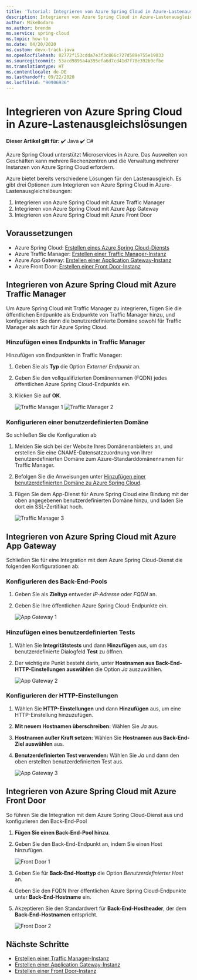 ```yaml
---
title: 'Tutorial: Integrieren von Azure Spring Cloud in Azure-Lastenausgleichslösungen'
description: Integrieren von Azure Spring Cloud in Azure-Lastenausgleichslösungen
author: MikeDodaro
ms.author: brendm
ms.service: spring-cloud
ms.topic: how-to
ms.date: 04/20/2020
ms.custom: devx-track-java
ms.openlocfilehash: 02772f153cdda7e3f3c866c727d589e755e19033
ms.sourcegitcommit: 53acd9895a4a395efa6d7cd41d7f78e392b9cfbe
ms.translationtype: HT
ms.contentlocale: de-DE
ms.lasthandoff: 09/22/2020
ms.locfileid: "90906936"
---
```

# <a name="integrate-azure-spring-cloud-with-azure-load-balance-solutions"></a>Integrieren von Azure Spring Cloud in Azure-Lastenausgleichslösungen

**Dieser Artikel gilt für:** ✔️ Java ✔️ C#

Azure Spring Cloud unterstützt Microservices in Azure.  Das Ausweiten von Geschäften kann mehrere Rechenzentren und die Verwaltung mehrerer Instanzen von Azure Spring Cloud erfordern.

Azure bietet bereits verschiedene Lösungen für den Lastenausgleich. Es gibt drei Optionen zum Integrieren von Azure Spring Cloud in Azure-Lastenausgleichslösungen:

1.  Integrieren von Azure Spring Cloud mit Azure Traffic Manager
2.  Integrieren von Azure Spring Cloud mit Azure App Gateway
3.  Integrieren von Azure Spring Cloud mit Azure Front Door

## <a name="prerequisites"></a>Voraussetzungen

* Azure Spring Cloud: [Erstellen eines Azure Spring Cloud-Diensts](https://docs.microsoft.com/azure/spring-cloud/spring-cloud-quickstart)
* Azure Traffic Manager: [Erstellen einer Traffic Manager-Instanz](https://docs.microsoft.com/azure/traffic-manager/quickstart-create-traffic-manager-profile/)
* Azure App Gateway: [Erstellen einer Application Gateway-Instanz](https://docs.microsoft.com/azure/application-gateway/quick-create-portal)
* Azure Front Door: [Erstellen einer Front Door-Instanz](https://docs.microsoft.com/azure/frontdoor/quickstart-create-front-door)

## <a name="integrate-azure-spring-cloud-with-azure-traffic-manager"></a>Integrieren von Azure Spring Cloud mit Azure Traffic Manager

Um Azure Spring Cloud mit Traffic Manager zu integrieren, fügen Sie die öffentlichen Endpunkte als Endpunkte von Traffic Manager hinzu, und konfigurieren Sie dann die benutzerdefinierte Domäne sowohl für Traffic Manager als auch für Azure Spring Cloud.

### <a name="add-endpoint-in-traffic-manager"></a>Hinzufügen eines Endpunkts in Traffic Manager
Hinzufügen von Endpunkten in Traffic Manager:
1.  Geben Sie als **Typ** die Option *Externer Endpunkt* an.
1.  Geben Sie den vollqualifizierten Domänennamen (FQDN) jedes öffentlichen Azure Spring Cloud-Endpunkts ein.
1. Klicken Sie auf **OK**.

    ![Traffic Manager 1](media/spring-cloud-load-balancers/traffic-manager-1.png) ![Traffic Manager 2](media/spring-cloud-load-balancers/traffic-manager-2.png)

### <a name="configure-custom-domain"></a>Konfigurieren einer benutzerdefinierten Domäne
So schließen Sie die Konfiguration ab
1.  Melden Sie sich bei der Website Ihres Domänenanbieters an, und erstellen Sie eine CNAME-Datensatzzuordnung von Ihrer benutzerdefinierten Domäne zum Azure-Standarddomänennamen für Traffic Manager.
1.  Befolgen Sie die Anweisungen unter [Hinzufügen einer benutzerdefinierten Domäne zu Azure Spring Cloud](spring-cloud-tutorial-custom-domain.md).
1. Fügen Sie dem App-Dienst für Azure Spring Cloud eine Bindung mit der oben angegebenen benutzerdefinierten Domäne hinzu, und laden Sie dort ein SSL-Zertifikat hoch.

    ![Traffic Manager 3](media/spring-cloud-load-balancers/traffic-manager-3.png)

## <a name="integrate-azure-spring-cloud-with-azure-app-gateway"></a>Integrieren von Azure Spring Cloud mit Azure App Gateway

Schließen Sie für eine Integration mit dem Azure Spring Cloud-Dienst die folgenden Konfigurationen ab:

### <a name="configure-backend-pool"></a>Konfigurieren des Back-End-Pools
1. Geben Sie als **Zieltyp** entweder *IP-Adresse* oder *FQDN* an.
1. Geben Sie Ihre öffentlichen Azure Spring Cloud-Endpunkte ein.

    ![App Gateway 1](media/spring-cloud-load-balancers/app-gateway-1.png)

### <a name="add-custom-probe"></a>Hinzufügen eines benutzerdefinierten Tests
1. Wählen Sie **Integritätstests** und dann **Hinzufügen** aus, um das benutzerdefinierte Dialogfeld **Test** zu öffnen. 
1. Der wichtigste Punkt besteht darin, unter **Hostnamen aus Back-End-HTTP-Einstellungen auswählen** die Option *Ja* auszuwählen.

    ![App Gateway 2](media/spring-cloud-load-balancers/app-gateway-2.png)

### <a name="configure-http-setting"></a>Konfigurieren der HTTP-Einstellungen
1.  Wählen Sie **HTTP-Einstellungen** und dann **Hinzufügen** aus, um eine HTTP-Einstellung hinzuzufügen.
1.  **Mit neuem Hostnamen überschreiben:** Wählen Sie *Ja* aus.
1.  **Hostnamen außer Kraft setzen:** Wählen Sie **Hostnamen aus Back-End-Ziel auswählen** aus.
1.  **Benutzerdefinierten Test verwenden:** Wählen Sie *Ja* und dann den oben erstellten benutzerdefinierten Test aus.

    ![App Gateway 3](media/spring-cloud-load-balancers/app-gateway-3.png)

## <a name="integrate-azure-spring-cloud-with-azure-front-door"></a>Integrieren von Azure Spring Cloud mit Azure Front Door

So führen Sie die Integration mit dem Azure Spring Cloud-Dienst aus und konfigurieren den Back-End-Pool 
1. **Fügen Sie einen Back-End-Pool hinzu**.
1. Geben Sie den Back-End-Endpunkt an, indem Sie einen Host hinzufügen.

    ![Front Door 1](media/spring-cloud-load-balancers/front-door-1.png)

1.  Geben Sie für **Back-End-Hosttyp** die Option *Benutzerdefinierter Host* an.
1.  Geben Sie den FQDN Ihrer öffentlichen Azure Spring Cloud-Endpunkte unter **Back-End-Hostname** ein.
1.  Akzeptieren Sie den Standardwert für **Back-End-Hostheader**, der dem **Back-End-Hostnamen** entspricht.

    ![Front Door 2](media/spring-cloud-load-balancers/front-door-2.png)

## <a name="next-steps"></a>Nächste Schritte
* [Erstellen einer Traffic Manager-Instanz](https://docs.microsoft.com/azure/traffic-manager/quickstart-create-traffic-manager-profile/)
* [Erstellen einer Application Gateway-Instanz](https://docs.microsoft.com/azure/application-gateway/quick-create-portal)
* [Erstellen einer Front Door-Instanz](https://docs.microsoft.com/azure/frontdoor/quickstart-create-front-door)
